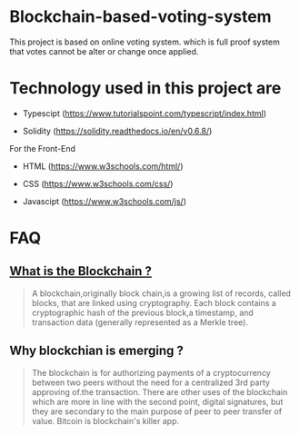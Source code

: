 # Blockchain-based-voting-system

This project is based on online voting system.
which is full proof system that votes cannot be alter or change once applied.

# Technology used in this project are
 
 * Typescipt (https://www.tutorialspoint.com/typescript/index.html)
 
 * Solidity (https://solidity.readthedocs.io/en/v0.6.8/)
 
 
For the Front-End

 * HTML (https://www.w3schools.com/html/)
 
 * CSS (https://www.w3schools.com/css/)
 
 * Javascipt (https://www.w3schools.com/js/)
 
# FAQ 


## [What is the Blockchain ?](https://en.wikipedia.org/wiki/Blockchain)
> A blockchain,originally block chain,is a growing list of records, called blocks, that are linked using cryptography.
>Each block contains a cryptographic hash of the previous block,a timestamp, and transaction data (generally represented as a Merkle tree).


##  Why blockchian is emerging ? 
>The blockchain is for authorizing payments of a cryptocurrency between two peers without the need for a centralized 3rd party approving of.the transaction. There are other uses of the blockchain which are more in line with the second point, digital signatures, but they are secondary to the main purpose of peer to peer transfer of value. Bitcoin is blockchain's killer app.

